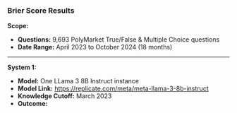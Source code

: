 ### Brier Score Results  

**Scope:**  
- **Questions:** 9,693 PolyMarket True/False & Multiple Choice questions  
- **Date Range:** April 2023 to October 2024 (18 months)  

---

**System 1:**  
- **Model:** One LLama 3 8B Instruct instance
- **Model Link:** https://replicate.com/meta/meta-llama-3-8b-instruct
- **Knowledge Cutoff:** March 2023  
- **Outcome:**  


